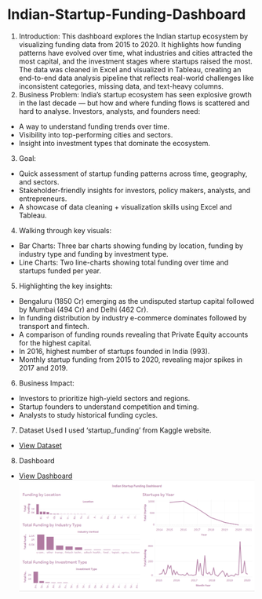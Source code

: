 # Indian-Startup-Funding-Dashboard
1.	Introduction: This dashboard explores the Indian startup ecosystem by visualizing funding data from 2015 to 2020. It highlights how funding patterns have evolved over time, what industries and cities attracted the most capital, and the investment stages where startups raised the most. The data was cleaned in Excel and visualized in Tableau, creating an end-to-end data analysis pipeline that reflects real-world challenges like inconsistent categories, missing data, and text-heavy columns.
2.	Business Problem: India’s startup ecosystem has seen explosive growth in the last decade — but how and where funding flows is scattered and hard to analyse. Investors, analysts, and founders need:
-	A way to understand funding trends over time.
-	Visibility into top-performing cities and sectors.
-	Insight into investment types that dominate the ecosystem.
3.	Goal: 
-	Quick assessment of startup funding patterns across time, geography, and sectors.
-	Stakeholder-friendly insights for investors, policy makers, analysts, and entrepreneurs.
-	A showcase of data cleaning + visualization skills using Excel and Tableau.
4.	Walking through key visuals:
-	Bar Charts: Three bar charts showing funding by location, funding by industry type and funding by investment type.
-	Line Charts: Two line-charts showing total funding over time and startups funded per year.
5.	Highlighting the key insights: 
-	Bengaluru (1850 Cr) emerging as the undisputed startup capital followed by Mumbai (494 Cr) and Delhi (462 Cr).
-	In funding distribution by industry e-commerce dominates followed by transport and fintech.
-	A comparison of funding rounds revealing that Private Equity accounts for the highest capital.
-	In 2016, highest number of startups founded in India (993).
-	Monthly startup funding from 2015 to 2020, revealing major spikes in 2017 and 2019.
6.	Business Impact:
-	Investors to prioritize high-yield sectors and regions.
-	Startup founders to understand competition and timing.
-	Analysts to study historical funding cycles.
7.	Dataset Used
I used ‘startup_funding’ from Kaggle website.
- <a href="https://github.com/trishabera/Indian-Startup-Funding-Dashboard/blob/main/startup_funding.csv">View Dataset</a>
8.	Dashboard
- <a href="https://github.com/trishabera/Indian-Startup-Funding-Dashboard/blob/main/Indian%20Startup%20Funding%20Dashboard.png">View Dashboard</a>
![Indian Startup Funding Dashboard](https://github.com/trishabera/Indian-Startup-Funding-Dashboard/blob/main/Indian%20Startup%20Funding%20Dashboard.png)
